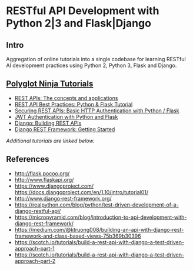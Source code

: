 # RESTful API Development with Python 2|3 and Flask|Django

## Intro

Aggregation of online tutorials into a single codebase for learning RESTful AI development practices using Python 2, Python 3, Flask and Django.

## [Polyglot Ninja Tutorials](http://polyglot.ninja/)
* [REST APIs: The concepts and applications](http://polyglot.ninja/rest-apis-concepts-applications/)
* [REST API Best Practices: Python & Flask Tutorial](http://polyglot.ninja/rest-api-best-practices-python-flask-tutorial/)
* [Securing REST APIs: Basic HTTP Authentication with Python / Flask](http://polyglot.ninja/securing-rest-apis-basic-http-authentication-python-flask/)
* [JWT Authentication with Python and Flask](http://polyglot.ninja/jwt-authentication-python-flask/)
* [Django: Building REST APIs](http://polyglot.ninja/django-building-rest-apis/)
* [Django REST Framework: Getting Started](http://polyglot.ninja/django-rest-framework-getting-started/)

_Additional tutorials are linked below._

## References

* http://flask.pocoo.org/
* http://www.flaskapi.org/
* https://www.djangoproject.com/
https://docs.djangoproject.com/en/1.10/intro/tutorial01/
* http://www.django-rest-framework.org/
* https://realpython.com/blog/python/test-driven-development-of-a-django-restful-api/
* https://micropyramid.com/blog/introduction-to-api-development-with-django-rest-framework/
* https://medium.com/@ktruong008/building-an-api-with-django-rest-framework-and-class-based-views-75b369b30396
* https://scotch.io/tutorials/build-a-rest-api-with-django-a-test-driven-approach-part-1
* https://scotch.io/tutorials/build-a-rest-api-with-django-a-test-driven-approach-part-2
